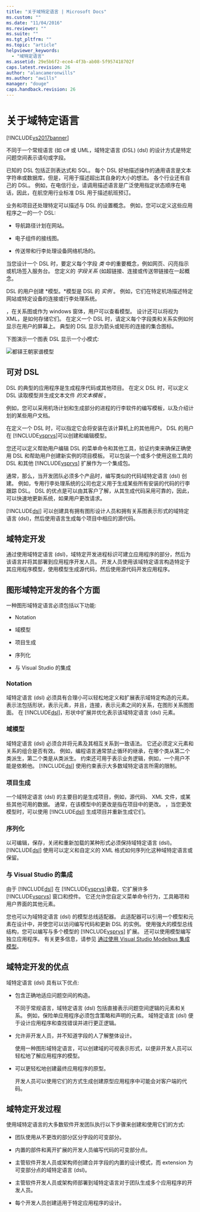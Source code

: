 ```yaml
---
title: "关于域特定语言 | Microsoft Docs"
ms.custom: ""
ms.date: "11/04/2016"
ms.reviewer: ""
ms.suite: ""
ms.tgt_pltfrm: ""
ms.topic: "article"
helpviewer_keywords: 
  - "域特定语言"
ms.assetid: 29e5b6f2-ece4-4f3b-ab08-5f957418702f
caps.latest.revision: 26
author: "alancameronwills"
ms.author: "awills"
manager: "douge"
caps.handback.revision: 26
---
```

# 关于域特定语言
[!INCLUDE[vs2017banner](../code-quality/includes/vs2017banner.md)]

不同于一个常规语言 \(如 c\# 或 UML，域特定语言 \(DSL\) \(dsl\) 的设计方式是特定问题空间表示语句或字段。  
  
 已知的 DSL 包括正则表达式和 SQL。  每个 DSL 好地描述操作的通用语言是文本字符串或数据库，但是，可用于描述超出其自身的大小的想法。  各个行业还有自己的 DSL。  例如，在电信行业，请调用描述语言是广泛使用指定状态顺序在电话，因此，在航空用行业标准 DSL 用于描述航班预订。  
  
 业务和项目还处理特定可以描述与 DSL 的设置概念。  例如，您可以定义这些应用程序之一的一个 DSL:  
  
-   导航路径计划在网站。  
  
-   电子组件的接线图。  
  
-   传送带和行李处理设备网络机场的。  
  
 当您设计一个 DSL 时，要定义每个字段 *类* 中的重要概念，例如网页、闪亮指示或机场签入服务台。  您定义的 *字段关系* \(如超链接、连接或传送带链接在一起概念。  
  
 DSL 的用户创建 *模型。*模型是 DSL 的 *实例* 。  例如，它们在特定机场描述特定网站或特定设备的连接或行李处理系统。  
  
 ，在关系图或作为 windows 窗体，用户可以查看模型。  设计还可以将视为 XML，是如何存储它们。  在定义一个 DSL 时，请定义每个字段类和关系实例如何显示在用户的屏幕上。  典型的 DSL 显示为箭头或矩形的连接的集合图标。  
  
 下图演示一个图表 DSL 显示一个小模式:  
  
 ![都铎王朝家谱模型](~/modeling/media/tudor_familytreemodel.png "Tudor\_FamilyTreeModel")  
  
## 可对 DSL  
 DSL 的典型的应用程序是生成程序代码或其他项目。  在定义 DSL 时，可以定义 DSL 读取模型并生成文本文件 *的文本模板* 。  
  
 例如，您可以采用机场计划和生成部分的进程的行李软件的编写模板，以及介绍计划的某些用户文档。  
  
 在定义一个 DSL 时，可以指定它会将安装在该计算机上的其他用户。  DSL 的用户在 [!INCLUDE[vsprvs](../code-quality/includes/vsprvs_md.md)]可以创建和编辑模型。  
  
 您还可以定义帮助用户编辑 DSL 的菜单命令和其他工具，验证约束来确保正确使用 DSL 和帮助用户创建新实例的项目模板。  可以包装一个或多个使用这些工具的 DSL 和其他 [!INCLUDE[vsprvs](../code-quality/includes/vsprvs_md.md)] 扩展作为一个集成包。  
  
 通常，那么，当开发团队必须多个产品时，编写类似的代码域特定语言 \(dsl\) 创建。  例如，专用行李处理系统的公司也定义用于生成某些所有安装的代码的行李跟踪 DSL。  DSL 的优点是可以由其客户了解，从其生成代码采用可靠的，因此，可以快速地更新系统，如果用户更改请求。  
  
 [!INCLUDE[dsl](../modeling/includes/dsl_md.md)] 可以创建具有拥有图形设计人员和拥有关系图表示形式的域特定语言 \(dsl\)，然后使用语言生成每个项目中相应的源代码。  
  
## 域特定开发  
 通过使用域特定语言 \(dsl\)，域特定开发进程标识可建立应用程序的部分，然后为该语言并将其部署到应用程序开发人员。  开发人员使用该域特定语言构造特定于其应用程序模型，使用模型生成源代码，然后使用源代码开发应用程序。  
  
## 图形域特定开发的各个方面  
 一种图形域特定语言必须包括以下功能:  
  
-   Notation  
  
-   域模型  
  
-   项目生成  
  
-   序列化  
  
-   与 Visual Studio 的集成  
  
### Notation  
 域特定语言 \(dsl\) 必须具有合理小可以轻松地定义和扩展表示域特定构造的元素。  表示法包括形状，表示元素，并且，连接，表示元素之间的关系，在图形关系图图面。  在 [!INCLUDE[dsl](../modeling/includes/dsl_md.md)]，形状中扩展并优化表示该域特定语言 \(dsl\) 元素。  
  
### 域模型  
 域特定语言 \(dsl\) 必须合并将元素及其相互关系到一致语法。  它还必须定义元素和关系的组合是否有效。  例如，编程语言通常禁止循环的继承，在哪个类从第二个类派生，第二个类是从类派生。  约束还可用于表示业务逻辑，例如，一个用户不能是依赖他。  [!INCLUDE[dsl](../modeling/includes/dsl_md.md)] 使用约束表示大多数域特定语言所需的限制。  
  
### 项目生成  
 一个域特定语言 \(dsl\) 的主要目的是生成项目，例如，源代码、 XML 文件，或某些其他可用的数据。  通常，在该模型中的更改是指在项目中的更改。  ，当您更改模型时，可以使用 [!INCLUDE[dsl](../modeling/includes/dsl_md.md)] 生成项目并重新生成它们。  
  
### 序列化  
 以可编辑，保存，关闭和重新加载的某种形式必须保持域特定语言 \(dsl\)。  [!INCLUDE[dsl](../modeling/includes/dsl_md.md)] 使用可以定义和自定义的 XML 格式如何序列化这种域特定语言或保留。  
  
### 与 Visual Studio 的集成  
 由于 [!INCLUDE[dsl](../modeling/includes/dsl_md.md)] 在 [!INCLUDE[vsprvs](../code-quality/includes/vsprvs_md.md)]承载，它扩展许多 [!INCLUDE[vsprvs](../code-quality/includes/vsprvs_md.md)] 窗口和控件。  它还允许您自定义菜单命令行为，工具箱项和用户界面的其他元素。  
  
 您也可以为域特定语言 \(dsl\) 的模型总线适配器。  此适配器可以引用一个模型和元素在设计中，并使您可以访问编写代码和更新 DSL 的实例。  使用强大的模型总线结构，您可以编写与多个模型的 [!INCLUDE[vsprvs](../code-quality/includes/vsprvs_md.md)] 扩展。  还可以使用模型编写独立应用程序。  有关更多信息，请参见 [通过使用 Visual Studio Modelbus 集成模型](../modeling/integrating-models-by-using-visual-studio-modelbus.md)。  
  
## 域特定开发的优点  
 域特定语言 \(dsl\) 具有以下优点:  
  
-   包含正确地适应问题空间的构造。  
  
     不同于常规语言，域特定语言 \(dsl\) 包括直接表示问题空间逻辑的元素和关系。  例如，保险单应用程序必须包含策略和声明的元素。  域特定语言 \(dsl\) 便于设计应用程序和查找错误并进行更正逻辑。  
  
-   允许非开发人员，并不知道字段的人了解整体设计。  
  
     使用一种图形域特定语言，可以创建域的可视表示形式，以便非开发人员可以轻松地了解应用程序的模型。  
  
-   可以更轻松地创建最终应用程序的原型。  
  
     开发人员可以使用它们的方式生成创建原型应用程序中可能会对客户端的代码。  
  
## 域特定开发过程  
 使用域特定语言的大多数软件开发团队执行以下步骤来创建和使用它们的方式:  
  
-   团队使用从不更改的部分区分字段的可变部分。  
  
-   内置的部件和离开扩展的开发人员编写代码的可变部分点。  
  
-   主管软件开发人员或架构师创建合并字段的内置的设计模式，而 extension 为可变部分点的域特定语言 \(dsl\)。  
  
-   主管软件开发人员或架构师部署到域特定语言对于团队生成多个应用程序的开发人员。  
  
-   每个开发人员创建适用于特定应用程序的设计。